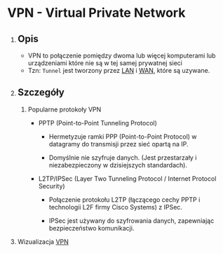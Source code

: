 # VPN - Virtual Private Network

1. Opis 
    - 
    - VPN to połączenie pomiędzy dwoma lub więcej komputerami lub urządzeniami które nie są w tej samej prywatnej sieci
    - Tzn: `Tunnel` jest tworzony przez [LAN](./LAN.md "LAN") i [WAN](WAN.md "WAN"), które są uzywane.

2. Szczegóły
    - 
    
    1. Popularne protokoły VPN
        * PPTP (Point-to-Point Tunneling Protocol)

            - Hermetyzuje ramki PPP (Point-to-Point Protocol) w datagramy do transmisji przez sieć opartą na IP.

            - Domyślnie nie szyfruje danych. (Jest przestarzały i niezabezpieczony w dzisiejszych standardach).

        * L2TP/IPSec (Layer Two Tunneling Protocol / Internet Protocol Security)

            - Połączenie protokołu L2TP (łączącego cechy PPTP i technologii L2F firmy Cisco Systems) z IPSec.

            - IPSec jest używany do szyfrowania danych, zapewniając bezpieczeństwo komunikacji.

3. Wizualizacja
    [VPN](../images/protocols/VPN.png "Virtual Private Network")